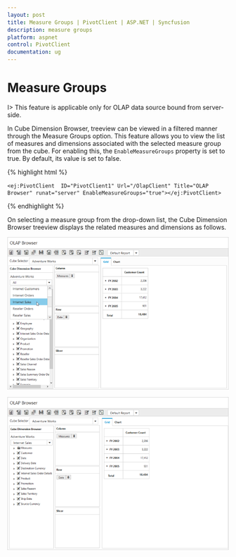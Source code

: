 ```yaml
---
layout: post
title: Measure Groups | PivotClient | ASP.NET | Syncfusion
description: measure groups 
platform: aspnet
control: PivotClient
documentation: ug
---
```


# Measure Groups 

I> This feature is applicable only for OLAP data source bound from server-side.

In Cube Dimension Browser, treeview can be viewed in a filtered manner through the Measure Groups option. This feature allows you to view the list of measures and dimensions associated with the selected measure group from the cube. For enabling this, the `EnableMeasureGroups` property is set to true. By default, its value is set to false.

{% highlight html %}

    <ej:PivotClient  ID="PivotClient1" Url="/OlapClient" Title="OLAP Browser" runat="server" EnableMeasureGroups="true"></ej:PivotClient>

{% endhighlight %}

On selecting a measure group from the drop-down list, the Cube Dimension Browser treeview displays the related measures and dimensions as follows.

![](Measure-Groups_images/measuregroup.png) 

![](Measure-Groups_images/measuregroup1.png)

